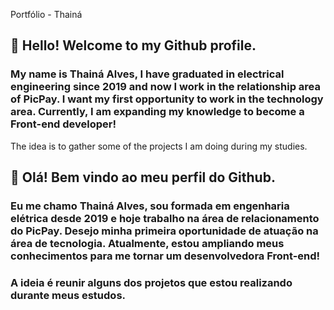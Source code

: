 Portfólio - Thainá

## 👋 Hello! Welcome to my Github profile.
### My name is Thainá Alves, I have graduated in electrical engineering since 2019 and now I work in the relationship area of PicPay. I want my first opportunity to work in the technology area. Currently, I am expanding my knowledge to become a Front-end developer!
The idea is to gather some of the projects I am doing during my studies.

## 👋 Olá! Bem vindo ao meu perfil do Github.
### Eu me chamo Thainá Alves, sou formada em engenharia elétrica desde 2019 e hoje trabalho na área de relacionamento do PicPay. Desejo minha primeira oportunidade de atuação na área de tecnologia. Atualmente, estou ampliando meus conhecimentos para me tornar um desenvolvedora Front-end!
### A ideia é reunir alguns dos projetos que estou realizando durante meus estudos. 

<!--
**ThainaGoulart/ThainaGoulart** is a ✨ _special_ ✨ repository because its `README.md` (this file) appears on your GitHub profile.

Here are some ideas to get you started:

- 🔭 I’m currently working on ...
- 🌱 I’m currently learning ...
- 👯 I’m looking to collaborate on ...
- 🤔 I’m looking for help with ...
- 💬 Ask me about ...
- 📫 How to reach me: ...
- 😄 Pronouns: ...
- ⚡ Fun fact: ...
-->

